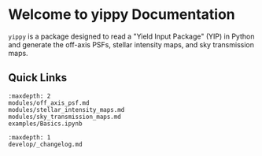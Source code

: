 # Welcome to yippy Documentation

`yippy` is a package designed to read a "Yield Input Package" (YIP) in Python and generate the off-axis PSFs, stellar intensity maps, and sky transmission maps.

## Quick Links

```{toctree}
:maxdepth: 2
modules/off_axis_psf.md
modules/stellar_intensity_maps.md
modules/sky_transmission_maps.md
examples/Basics.ipynb
```
```{toctree}
:maxdepth: 1
develop/_changelog.md
```
